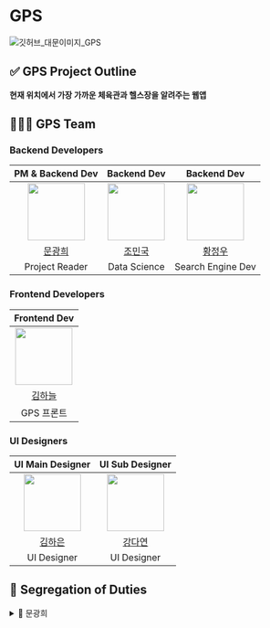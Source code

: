# GPS


![깃허브_대문이미지_GPS](https://github.com/user-attachments/assets/cc2cd082-44dd-415e-b5e6-d52630289afc)



## ✅ GPS Project Outline

**현재 위치에서 가장 가까운 체육관과 헬스장을 알려주는 웹앱**




## 🙆🏼‍♂️ GPS Team
### Backend Developers
|PM & Backend Dev|Backend Dev|Backend Dev|
|:---:|:---:|:---:|
|<img src="https://avatars.githubusercontent.com/u/94667528?v=4" width="100">|<img src="https://avatars.githubusercontent.com/u/83564922?v=4" width="100">|<img src="https://avatars.githubusercontent.com/u/108311766?v=4" width="100">|
|[문광희](https://github.com/MoonGwangHee)|[조민국](https://github.com/adward27)|[황정우](https://github.com/Tory99)|
|Project Reader|Data Science|Search Engine Dev|

### Frontend Developers
|Frontend Dev|
|:---:|
|<img src="https://avatars.githubusercontent.com/u/101345563?v=4" width="100">|
|[김하늘](https://github.com/Hagill)|
|GPS 프론트|

### UI Designers
|UI Main Designer|UI Sub Designer|
|:---:|:---:|
|<img src="https://avatars.githubusercontent.com/u/101501181?v=4" width="100">|<img src="https://avatars.githubusercontent.com/u/180533821?v=4" width="100">|
|[김하은](https://github.com/HaEunKI)|[강다연](https://github.com/dayeon1022)|
|UI Designer|UI Designer|



## 🚀 Segregation of Duties

<details>
  <summary> 👨 문광희 </summary>

**리뷰 및 커뮤니티 기능 개발**

-  주요 역할 : 리뷰 작성, 댓글 시스템, 사용자 인터렉션 기능 개발
-  필요 기술 : Spring Boot, WebSocket, Restful API, JPA/Hibernate
-  개발 내용 :
-  리뷰 작성 및 조회 API 개발
-  댓글 작성 및 답글 기능 구현
-  리뷰 및 댓글에 대한 실시간 알림 시스템 구축(WebSocket 활용)
-  계정 인증 관련(OAuth2.0 등)[카카오 ㆍ 구글] 구현
-  관리자 페이지 구성(FullStack) 구현
</details>
